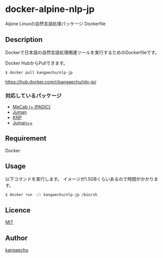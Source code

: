 docker-alpine-nlp-jp
====

Alpine Linuxの自然言語処理パッケージ Dockerfile

## Description

Dockerで日本語の自然言語処理関連ツールを実行するためのDockerfileです。

Docker HubからPullできます。
```
$ docker pull kangaechu/nlp-jp
```
https://hub.docker.com/r/kangaechu/nlp-jp/

### 対応しているパッケージ

- [MeCab (+ IPADIC)](http://taku910.github.io/mecab/)
- [Juman](http://nlp.ist.i.kyoto-u.ac.jp/EN/index.php?JUMAN)
- [KNP](http://nlp.ist.i.kyoto-u.ac.jp/?KNP)
- [Juman++](https://github.com/ku-nlp/jumanpp)

## Requirement

Docker

## Usage

以下コマンドを実行します。
イメージが1.5GBくらいあるので時間がかかります。

```bash
$ docker run -it kangaechu/nlp-jp /bin/sh
```

## Licence

[MIT](https://github.com/tcnksm/tool/blob/master/LICENCE)

## Author

[kangaechu](https://github.com/kangaechu)
